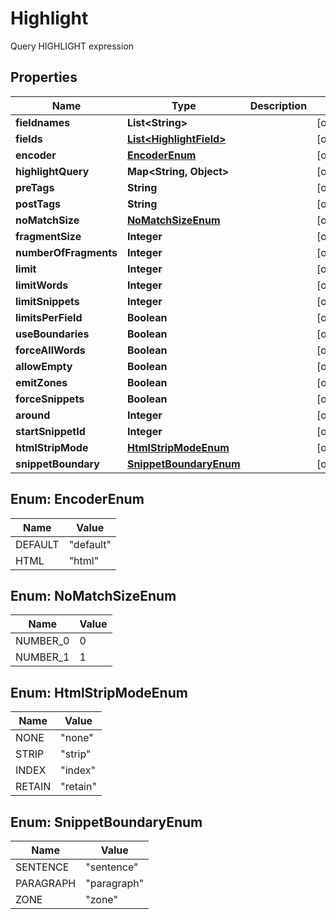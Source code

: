 

# Highlight

Query HIGHLIGHT expression

## Properties

| Name | Type | Description | Notes |
|------------ | ------------- | ------------- | -------------|
|**fieldnames** | **List&lt;String&gt;** |  |  [optional] |
|**fields** | [**List&lt;HighlightField&gt;**](HighlightField.md) |  |  [optional] |
|**encoder** | [**EncoderEnum**](#EncoderEnum) |  |  [optional] |
|**highlightQuery** | **Map&lt;String, Object&gt;** |  |  [optional] |
|**preTags** | **String** |  |  [optional] |
|**postTags** | **String** |  |  [optional] |
|**noMatchSize** | [**NoMatchSizeEnum**](#NoMatchSizeEnum) |  |  [optional] |
|**fragmentSize** | **Integer** |  |  [optional] |
|**numberOfFragments** | **Integer** |  |  [optional] |
|**limit** | **Integer** |  |  [optional] |
|**limitWords** | **Integer** |  |  [optional] |
|**limitSnippets** | **Integer** |  |  [optional] |
|**limitsPerField** | **Boolean** |  |  [optional] |
|**useBoundaries** | **Boolean** |  |  [optional] |
|**forceAllWords** | **Boolean** |  |  [optional] |
|**allowEmpty** | **Boolean** |  |  [optional] |
|**emitZones** | **Boolean** |  |  [optional] |
|**forceSnippets** | **Boolean** |  |  [optional] |
|**around** | **Integer** |  |  [optional] |
|**startSnippetId** | **Integer** |  |  [optional] |
|**htmlStripMode** | [**HtmlStripModeEnum**](#HtmlStripModeEnum) |  |  [optional] |
|**snippetBoundary** | [**SnippetBoundaryEnum**](#SnippetBoundaryEnum) |  |  [optional] |



## Enum: EncoderEnum

| Name | Value |
|---- | -----|
| DEFAULT | &quot;default&quot; |
| HTML | &quot;html&quot; |



## Enum: NoMatchSizeEnum

| Name | Value |
|---- | -----|
| NUMBER_0 | 0 |
| NUMBER_1 | 1 |



## Enum: HtmlStripModeEnum

| Name | Value |
|---- | -----|
| NONE | &quot;none&quot; |
| STRIP | &quot;strip&quot; |
| INDEX | &quot;index&quot; |
| RETAIN | &quot;retain&quot; |



## Enum: SnippetBoundaryEnum

| Name | Value |
|---- | -----|
| SENTENCE | &quot;sentence&quot; |
| PARAGRAPH | &quot;paragraph&quot; |
| ZONE | &quot;zone&quot; |



